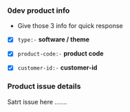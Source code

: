 ### 0dev product info

* Give those 3 info for quick response
- [x] `type:-` **software / theme**
- [x] `product-code:-` **product code**
- [x] `customer-id:-` **customer-id**


### Product issue details

Satrt issue here .......
